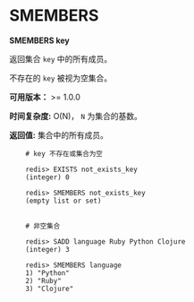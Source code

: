 # SMEMBERS


**SMEMBERS key**

返回集合 ``key`` 中的所有成员。

不存在的 ``key`` 被视为空集合。

**可用版本：**
    >= 1.0.0

**时间复杂度:**
    O(N)， ``N`` 为集合的基数。

**返回值:**
    集合中的所有成员。

```
    # key 不存在或集合为空

    redis> EXISTS not_exists_key
    (integer) 0

    redis> SMEMBERS not_exists_key
    (empty list or set)


    # 非空集合

    redis> SADD language Ruby Python Clojure
    (integer) 3

    redis> SMEMBERS language
    1) "Python"
    2) "Ruby"
    3) "Clojure"
```